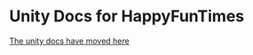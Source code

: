 Unity Docs for HappyFunTimes
============================

[The unity docs have moved here](http://docs.happyfuntimes.net/docs/unity/)
